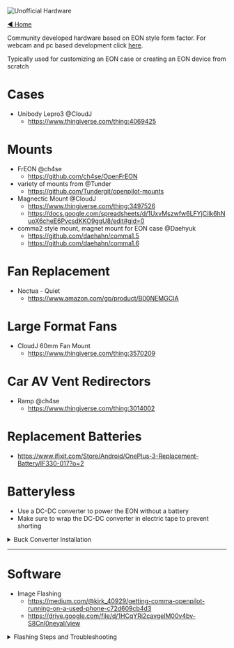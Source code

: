 ![Unofficial Hardware](https://user-images.githubusercontent.com/37757984/83460050-63e0c000-a41a-11ea-8041-ffe0fe9a6077.png)

[◄ Home](https://github.com/commaai/openpilot/wiki)

Community developed hardware based on EON style form factor. For webcam and pc based development click [here](../wiki/Webcam/).

Typically used for customizing an EON case or creating an EON device from scratch

# Cases

* Unibody Lepro3 @CloudJ
  * https://www.thingiverse.com/thing:4069425

# Mounts

* FrEON @ch4se
  * https://github.com/ch4se/OpenFrEON
* variety of mounts from @Tunder
  * https://github.com/Tundergit/openpilot-mounts
* Magnectic Mount @CloudJ 
  * https://www.thingiverse.com/thing:3497526
  * https://docs.google.com/spreadsheets/d/1UxvMszwfw6LFYjCilk6hNuoX6cheE6PvcsdKKO9ggU8/edit#gid=0
* comma2 style mount, magnet mount for EON case @Daehyuk
  * https://github.com/daehahn/comma1.5
  * https://github.com/daehahn/comma1.6

# Fan Replacement

* Noctua - Quiet
  * https://www.amazon.com/gp/product/B00NEMGCIA

# Large Format Fans

* CloudJ 60mm Fan Mount
  * https://www.thingiverse.com/thing:3570209

# Car AV Vent Redirectors

* Ramp @ch4se
  * https://www.thingiverse.com/thing:3014002

# Replacement Batteries

* https://www.ifixit.com/Store/Android/OnePlus-3-Replacement-Battery/IF330-017?o=2

# Batteryless

* Use a DC-DC converter to power the EON without a battery
* Make sure to wrap the DC-DC converter in electric tape to prevent shorting

<details>
<summary>Buck Converter Installation</summary>

* Step one: Carefully remove the battery.
* Step two: Solder connections to the DC-DC converter.
* Step three: Solder 5V connection to the USB flex cable by stripping the middle section of the USB flex cable.
* Step four: Solder "battery" connection to battery PCB or logic board.
* Step five: Solder ground connection to the gold connector on USB flex cable or use logic board ground. 
</details>

---

# Software

* Image Flashing
  * https://medium.com/@kirk_40929/getting-comma-openpilot-running-on-a-used-phone-c72d609cb4d3
  * https://drive.google.com/file/d/1HCqYRi2cavgelM00v4bv-S8CnI0neyaI/view

<details>
  <summary>Flashing Steps and Troubleshooting</summary>


Flashing Notes from @erich
> Images that'll work with 0.6...
> system.simg https://drive.google.com/file/d/1ySz1zLiy9bP6c8lDRgCo7k2kcCReGF__/view?usp=drivesdk
> boot.img https://drive.google.com/file/d/1c1ovbvBP8TqOEiNbh-KAPyI5hxlW1_a1/view?usp=drivesdk
> recovery.img https://drive.google.com/open?id=1mbXjhU2qlfz0jCNdDxHFnFj1YM5CeAQn
> logo.bin https://drive.google.com/file/d/1UEFVnuMp3wlfN9P9pdys33-sNlVfDkLj/view?usp=sharing

Flashing Notes from @Ari
> Just for everyone stuck, I took my working eon and flashed the latest Android 9 then flashed neos and got mac 02:00:00
> Then I flashed this unbrick image
> https://androidfilehost.com/?fid=11410963190603910547
> Booted into android 8, enabled oem unlock and unlocked the bootloader again. After it finished booting into android, > I went back to the bootloader and flashed the system and boot images extracted from this OTA zip
> https://commadist.azureedge.net/neosupdate/ota-signed-> c992abb59cbaf6588f51055db52db619061107851773fc8480acb8bb5d77a28f.zip
> Then I ran fastboot format userdata (because neos doesn't support encrypted data partition from Oxygen OS) and then I rebooted into neos and wifi was working again

</details>
